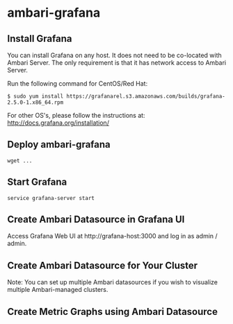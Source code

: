 # ambari-grafana

Install Grafana
---------------

You can install Grafana on any host.  It does not need to be co-located with Ambari Server.  The only requirement is that it has network access to Ambari Server.

Run the following command for CentOS/Red Hat:

```
$ sudo yum install https://grafanarel.s3.amazonaws.com/builds/grafana-2.5.0-1.x86_64.rpm
```

For other OS's, please follow the instructions at: http://docs.grafana.org/installation/

Deploy ambari-grafana
---
```
wget ...
```

Start Grafana
---
```
service grafana-server start
```

Create Ambari Datasource in Grafana UI
---
Access Grafana Web UI at http://grafana-host:3000 and log in as admin / admin.

Create Ambari Datasource for Your Cluster
---
Note: You can set up multiple Ambari datasources if you wish to visualize multiple Ambari-managed clusters.

Create Metric Graphs using Ambari Datasource
---




